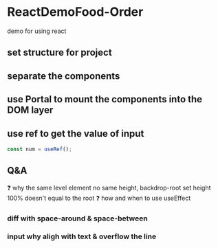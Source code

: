 # React**Demo**Food-Order

demo for using react

## set structure for project

## separate the components

## use Portal to mount the components into the DOM layer

## use ref to get the value of input

```js
const num = useRef();
```

## Q&A

❓ why the same level element no same height, backdrop-root set height 100% doesn't equal to the root
❓ how and when to use useEffect

### diff with space-around & space-between

### input why aligh with text & overflow the line
